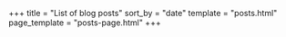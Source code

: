 +++
title = "List of blog posts"
sort_by = "date"
template = "posts.html"
page_template = "posts-page.html"
+++
